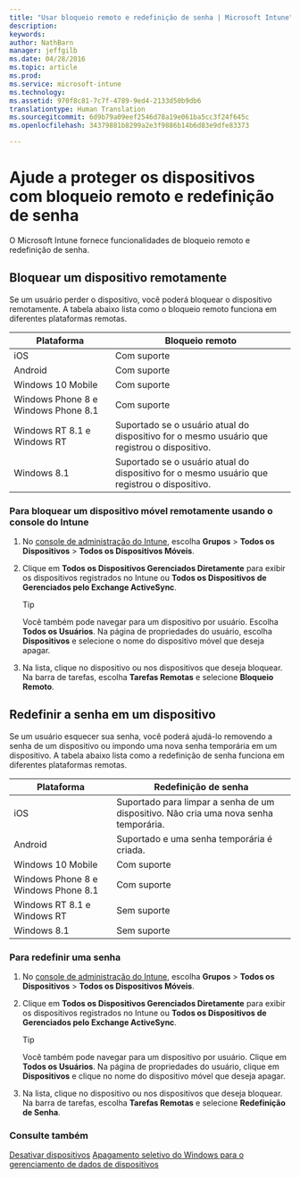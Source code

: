 ```yaml
---
title: "Usar bloqueio remoto e redefinição de senha | Microsoft Intune"
description: 
keywords: 
author: NathBarn
manager: jeffgilb
ms.date: 04/28/2016
ms.topic: article
ms.prod: 
ms.service: microsoft-intune
ms.technology: 
ms.assetid: 970f8c81-7c7f-4789-9ed4-2133d50b9db6
translationtype: Human Translation
ms.sourcegitcommit: 6d9b79a09eef2546d78a19e061ba5cc3f24f645c
ms.openlocfilehash: 34379881b8299a2e3f9886b14b6d83e9dfe83373

---
```

# Ajude a proteger os dispositivos com bloqueio remoto e redefinição de senha
O Microsoft Intune fornece funcionalidades de bloqueio remoto e redefinição de senha.

## Bloquear um dispositivo remotamente
Se um usuário perder o dispositivo, você poderá bloquear o dispositivo remotamente. A tabela abaixo lista como o bloqueio remoto funciona em diferentes plataformas remotas.

|Plataforma|Bloqueio remoto|
|------------|---------------|
|iOS|Com suporte|
|Android|Com suporte|
|Windows 10 Mobile|Com suporte|
|Windows Phone 8 e Windows Phone 8.1|Com suporte|
|Windows RT 8.1 e Windows RT|Suportado se o usuário atual do dispositivo for o mesmo usuário que registrou o dispositivo.|
|Windows 8.1|Suportado se o usuário atual do dispositivo for o mesmo usuário que registrou o dispositivo.|


### Para bloquear um dispositivo móvel remotamente usando o console do Intune

1.  No [console de administração do Intune](https://manage.microsoft.com/), escolha **Grupos** &gt; **Todos os Dispositivos** &gt; **Todos os Dispositivos Móveis**.

2.  Clique em **Todos os Dispositivos Gerenciados Diretamente** para exibir os dispositivos registrados no Intune ou **Todos os Dispositivos de Gerenciados pelo Exchange ActiveSync**.

    > [!TIP]
    > Você também pode navegar para um dispositivo por usuário. Escolha **Todos os Usuários**. Na página de propriedades do usuário, escolha **Dispositivos** e selecione o nome do dispositivo móvel que deseja apagar.

3.  Na lista, clique no dispositivo ou nos dispositivos que deseja bloquear. Na barra de tarefas, escolha **Tarefas Remotas** e selecione **Bloqueio Remoto**.

## Redefinir a senha em um dispositivo
Se um usuário esquecer sua senha, você poderá ajudá-lo removendo a senha de um dispositivo ou impondo uma nova senha temporária em um dispositivo. A tabela abaixo lista como a redefinição de senha funciona em diferentes plataformas remotas.

|Plataforma|Redefinição de senha|
|------------|------------------|
|iOS|Suportado para limpar a senha de um dispositivo. Não cria uma nova senha temporária.|
|Android|Suportado e uma senha temporária é criada.|
|Windows 10 Mobile|Com suporte|
|Windows Phone 8 e Windows Phone 8.1|Com suporte|
|Windows RT 8.1 e Windows RT|Sem suporte|
|Windows 8.1|Sem suporte|

### Para redefinir uma senha

1.  No [console de administração do Intune](https://manage.microsoft.com/), escolha **Grupos** &gt; **Todos os Dispositivos** &gt; **Todos os Dispositivos Móveis**.

2.  Clique em **Todos os Dispositivos Gerenciados Diretamente** para exibir os dispositivos registrados no Intune ou **Todos os Dispositivos de Gerenciados pelo Exchange ActiveSync**.

    > [!TIP]
    > Você também pode navegar para um dispositivo por usuário. Clique em **Todos os Usuários**. Na página de propriedades do usuário, clique em **Dispositivos** e clique no nome do dispositivo móvel que deseja apagar.

3.  Na lista, clique no dispositivo ou nos dispositivos que deseja bloquear. Na barra de tarefas, escolha **Tarefas Remotas** e selecione **Redefinição de Senha**.


### Consulte também
[Desativar dispositivos](retire-devices-from-microsoft-intune-management.md)
[Apagamento seletivo do Windows para o gerenciamento de dados de dispositivos](http://technet.microsoft.com/library/dn486874.aspx)



<!--HONumber=Jun16_HO4-->


